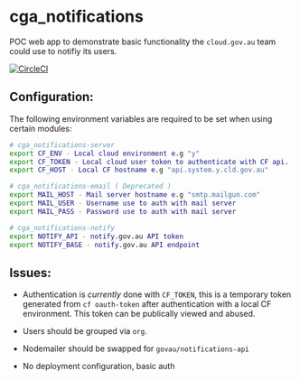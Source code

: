 # cga_notifications

POC web app to demonstrate basic functionality the `cloud.gov.au` team could use to notifiy its users.

[![CircleCI](https://circleci.com/gh/govau/cga_notifications.svg?style=svg)](https://circleci.com/gh/govau/cga_notifications)

## Configuration:
The following environment variables are required to be set when using certain modules:

```bash
# cga_notifications-server
export CF_ENV - Local cloud environment e.g "y"
export CF_TOKEN - Local cloud user token to authenticate with CF api.
export CF_HOST - Local CF hostname e.g "api.system.y.cld.gov.au"

# cga_notifications-email ( Deprecated )
export MAIL_HOST - Mail server hostname e.g "smtp.mailgun.com"
export MAIL_USER - Username use to auth with mail server
export MAIL_PASS - Password use to auth with mail server

# cga_notifications-notify
export NOTIFY_API - notify.gov.au API token
export NOTIFY_BASE - notify.gov.au API endpoint 
```

## Issues:
- Authentication is _currently_ done with `CF_TOKEN`, this is a temporary token generated from `cf oauth-token` after authentication with a local CF environment. This token can be publically viewed and abused.

- Users should be grouped via `org`.

- Nodemailer should be swapped for `govau/notifications-api`

- No deployment configuration, basic auth 


